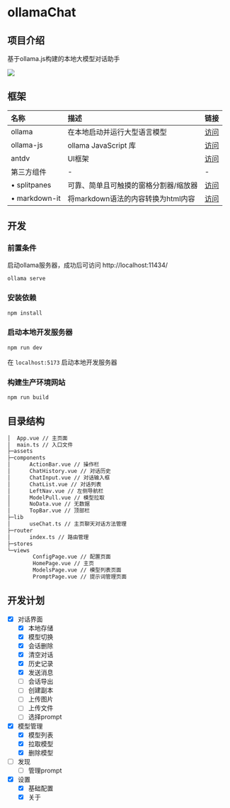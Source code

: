 # ollamaChat

## 项目介绍

基于ollama.js构建的本地大模型对话助手

<img src="http://192.168.1.229:9902/front-end/ollama-chat/raw/master/src/assets/interface.png"  />

## 框架

| 名称          | 描述                                  | 链接                                                 |
| :------------ | :------------------------------------ | :--------------------------------------------------- |
| ollama        | 在本地启动并运行大型语言模型          | [访问](https://ollama.ai/)                           |
| ollama-js     | ollama JavaScript 库                  | [访问](https://github.com/ollama/ollama-js)          |
| antdv         | UI框架                                | [访问](https://www.antdv.com/components/overview-cn) |
| 第三方组件    | -                                     | -                                                    |
| • splitpanes  | 可靠、简单且可触摸的窗格分割器/缩放器 | [访问](https://antoniandre.github.io/splitpanes/)    |
| • markdown-it | 将markdown语法的内容转换为html内容    | [访问](https://github.com/markdown-it/markdown-it)   |

## 开发

### 前置条件

启动ollama服务器，成功后可访问
http://localhost:11434/

```bash
ollama serve
```

### 安装依赖

```bash
npm install
```

### 启动本地开发服务器

```bash
npm run dev
```

在 `localhost:5173` 启动本地开发服务器

### 构建生产环境网站

```bash
npm run build
```

## 目录结构

```bash
│  App.vue // 主页面
│  main.ts // 入口文件
├─assets
├─components
│      ActionBar.vue // 操作栏
│      ChatHistory.vue // 对话历史
│      ChatInput.vue // 对话输入框
│      ChatList.vue // 对话列表
│      LeftNav.vue // 左侧导航栏
│      ModelPull.vue // 模型拉取
│      NoData.vue // 无数据
│      TopBar.vue // 顶部栏
├─lib
│      useChat.ts // 主页聊天对话方法管理
├─router
│      index.ts // 路由管理
├─stores
└─views
        ConfigPage.vue // 配置页面
        HomePage.vue // 主页
        ModelsPage.vue // 模型列表页面
        PromptPage.vue // 提示词管理页面
```

## 开发计划

-   [x] 对话界面
    -   [x] 本地存储
    -   [x] 模型切换
    -   [x] 会话删除
    -   [x] 清空对话
    -   [x] 历史记录
    -   [x] 发送消息
    -   [ ] 会话导出
    -   [ ] 创建副本
    -   [ ] 上传图片
    -   [ ] 上传文件
    -   [ ] 选择prompt
-   [x] 模型管理
    -   [x] 模型列表
    -   [x] 拉取模型
    -   [x] 删除模型
-   [ ] 发现
    -   [ ] 管理prompt
-   [x] 设置
    -   [x] 基础配置
    -   [x] 关于
